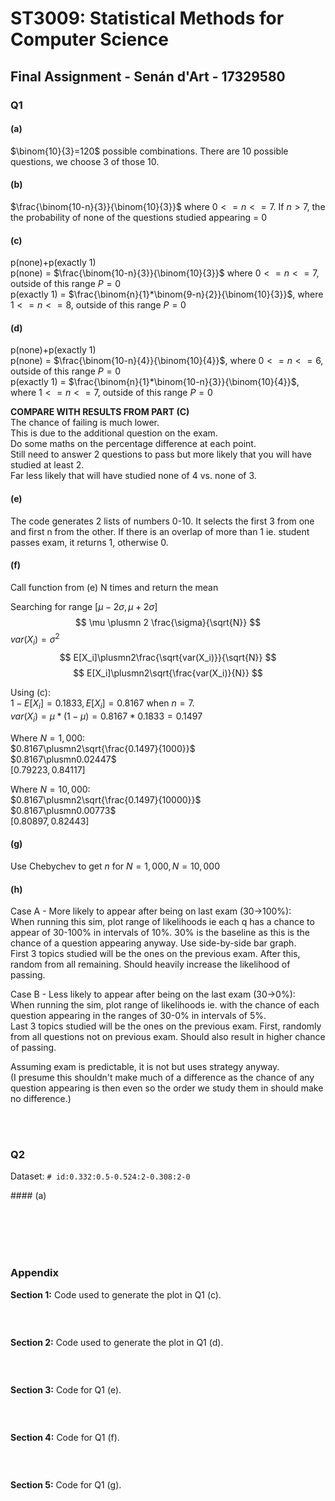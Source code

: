 # ST3009: Statistical Methods for Computer Science

## Final Assignment - Senán d'Art - 17329580

### Q1  

#### (a)

$\binom{10}{3}=120$ possible combinations. There are 10 possible questions, we choose 3 of those 10.

#### (b)

$\frac{\binom{10-n}{3}}{\binom{10}{3}}$ where $0<=n<=7$. If $n>7$, the the probability of none of the questions studied appearing = 0  

#### (c)  

p(none)+p(exactly 1)  
p(none) = $\frac{\binom{10-n}{3}}{\binom{10}{3}}$ where $0<=n<=7$, outside of this range $P=0$  
p(exactly 1) = $\frac{\binom{n}{1}*\binom{9-n}{2}}{\binom{10}{3}}$, where $1<=n<=8$, outside of this range $P=0$  

<!-- ![Graph of P(failure) with 3 questions on exam](images/Q1_c.png) -->

#### (d)  

p(none)+p(exactly 1)  
p(none) = $\frac{\binom{10-n}{4}}{\binom{10}{4}}$, where $0<=n<=6$, outside of this range $P=0$  
p(exactly 1) = $\frac{\binom{n}{1}*\binom{10-n}{3}}{\binom{10}{4}}$, where $1<=n<=7$, outside of this range $P=0$  

<!-- ![Graph of P(failure) with 4 questions on exam](images/Q1_d.png) -->

**COMPARE WITH RESULTS FROM PART (C)**  
The chance of failing is much lower.  
This is due to the additional question on the exam.  
Do some maths on the percentage difference at each point.  
Still need to answer 2 questions to pass but more likely that you will have studied at least 2.  
Far less likely that will have studied none of 4 vs. none of 3.


#### (e)

The code generates 2 lists of numbers 0-10. It selects the first 3 from one and first n from the other. If there is an overlap of more than 1 ie. student passes exam, it returns 1, otherwise 0.

#### (f)

Call function from (e) N times and return the mean

Searching for range $[\mu-2\sigma, \mu+2\sigma]$
$$
\mu \plusmn 2 \frac{\sigma}{\sqrt{N}}
$$
$var(X_i)=\sigma^2$
$$
E[X_i]\plusmn2\frac{\sqrt{var(X_i)}}{\sqrt{N}}
$$
$$
E[X_i]\plusmn2\sqrt{\frac{var(X_i)}{N}}
$$

Using (c):  
$1-E[X_i]=0.1833, E[X_i]=0.8167$ when $n=7$.  
$var(X_i)=\mu*(1-\mu)=0.8167*0.1833=0.1497$


Where $N=1,000$:  
$0.8167\plusmn2\sqrt{\frac{0.1497}{1000}}$  
$0.8167\plusmn0.02447$  
$[0.79223,0.84117]$

Where $N=10,000$:  
$0.8167\plusmn2\sqrt{\frac{0.1497}{10000}}$  
$0.8167\plusmn0.00773$  
$[0.80897,0.82443]$

#### (g)  

Use Chebychev to get $n$ for $N=1,000, N=10,000$

#### (h)

Case A - More likely to appear after being on last exam (30->100%):  
When running this sim, plot range of likelihoods ie each q has a chance to appear of 30-100% in intervals of 10%. 30% is the baseline as this is the chance of a question appearing anyway. Use side-by-side bar graph.  
First 3 topics studied will be the ones on the previous exam. After this, random from all remaining. Should heavily increase the likelihood of passing.


Case B - Less likely to appear after being on the last exam (30->0%):  
When running the sim, plot range of likelihoods ie. with the chance of each question appearing in the ranges of 30-0% in intervals of 5%.  
Last 3 topics studied will be the ones on the previous exam. First, randomly from all questions not on previous exam. Should also result in higher chance of passing.

Assuming exam is predictable, it is not but uses strategy anyway.  
(I presume this shouldn't make much of a difference as the chance of any question appearing is then even so the order we study them in should make no difference.)

<br><br>

### Q2  

Dataset:  `# id:0.332:0.5-0.524:2-0.308:2-0`

#### (a)  




<br><br><br><br>

### Appendix

**Section 1:** Code used to generate the plot in Q1 (c).
```matlab

```
 
<br>

**Section 2:** Code used to generate the plot in Q1 (d).
```matlab

```

<br>

**Section 3:** Code for Q1 (e).
```matlab

```

<br>

**Section 4:** Code for Q1 (f).
```matlab

```

<br>

**Section 5:** Code for Q1 (g).
```matlab

```
